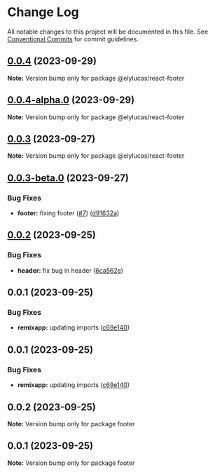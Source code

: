 # Change Log

All notable changes to this project will be documented in this file.
See [Conventional Commits](https://conventionalcommits.org) for commit guidelines.

## [0.0.4](https://github.com/elylucas/lerna-getting-started/compare/@elylucas/react-footer@0.0.4-alpha.0...@elylucas/react-footer@0.0.4) (2023-09-29)

**Note:** Version bump only for package @elylucas/react-footer





## [0.0.4-alpha.0](https://github.com/elylucas/lerna-getting-started/compare/@elylucas/react-footer@0.0.3-beta.0...@elylucas/react-footer@0.0.4-alpha.0) (2023-09-29)

**Note:** Version bump only for package @elylucas/react-footer





## [0.0.3](https://github.com/elylucas/lerna-getting-started/compare/@elylucas/react-footer@0.0.3-beta.0...@elylucas/react-footer@0.0.3) (2023-09-27)

**Note:** Version bump only for package @elylucas/react-footer





## [0.0.3-beta.0](https://github.com/elylucas/lerna-getting-started/compare/@elylucas/react-footer@0.0.2...@elylucas/react-footer@0.0.3-beta.0) (2023-09-27)


### Bug Fixes

* **footer:** fixing footer ([#7](https://github.com/elylucas/lerna-getting-started/issues/7)) ([d91632a](https://github.com/elylucas/lerna-getting-started/commit/d91632af8573f502b1b0d6af21a3a4311389ab1b))





## [0.0.2](https://github.com/elylucas/lerna-getting-started/compare/@elylucas/react-footer@0.0.1...@elylucas/react-footer@0.0.2) (2023-09-25)


### Bug Fixes

* **header:** fix bug in header ([6ca562e](https://github.com/elylucas/lerna-getting-started/commit/6ca562e761e54d4afc461a375c1cb34deba57db5))





## 0.0.1 (2023-09-25)


### Bug Fixes

* **remixapp:** updating imports ([c69e140](https://github.com/elylucas/lerna-getting-started/commit/c69e140fae3be466e67d4d63001dfb34746670fd))





## 0.0.1 (2023-09-25)


### Bug Fixes

* **remixapp:** updating imports ([c69e140](https://github.com/elylucas/lerna-getting-started/commit/c69e140fae3be466e67d4d63001dfb34746670fd))





## 0.0.2 (2023-09-25)

**Note:** Version bump only for package footer





## 0.0.1 (2023-09-25)

**Note:** Version bump only for package footer
